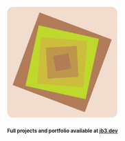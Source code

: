 <a href="https://github.com/jb3/fractal"><img width="256px" src="fractal-20251101-124250.png"/></a>

<sub>**Full projects and portfolio available at [jb3.dev](https://jb3.dev/)**</sub>

